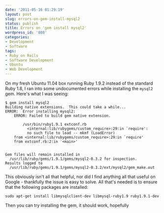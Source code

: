 ```yaml
---
date: '2011-05-16 01:29:19'
layout: post
slug: errors-on-gem-install-mysql2
status: publish
title: Errors on 'gem install mysql2'
wordpress_id: '808'
categories:
- Development
- Software
tags:
- Ruby on Rails
- Software Development
- Ubuntu
- Web Development
---
```


On my fresh Ubuntu 11.04 box running Ruby 1.9.2 instead of the standard Ruby 1.8, I ran into some undocumented errors while installing the `mysql2` gem. Here's what I was seeing:

    $ gem install mysql2
    Building native extensions.  This could take a while...
    ERROR:  Error installing mysql2:
    	ERROR: Failed to build gem native extension.
    
            /usr/bin/ruby1.9.1 extconf.rb
              <internal:lib/rubygems/custom_require>:29:in `require': 
              no such file to load -- mkmf (LoadError)
    	from <internal:lib/rubygems/custom_require>:29:in `require'
    	from extconf.rb:2:in `<main>'
    
    
    Gem files will remain installed in 
      /usr/lib/ruby/gems/1.9.1/gems/mysql2-0.3.2 for inspection.
    Results logged to 
      /usr/lib/ruby/gems/1.9.1/gems/mysql2-0.3.2/ext/mysql2/gem_make.out

This obviously isn't all that helpful, nor did I find anything all that useful on Google - thankfully the issue is easy to solve. All that's needed is to ensure that the following packages are installed:

    sudo apt-get install libmysqlclient-dev libmysql-ruby1.9 ruby1.9.1-dev

Then you can try installing the gem, it should work, hopefully
